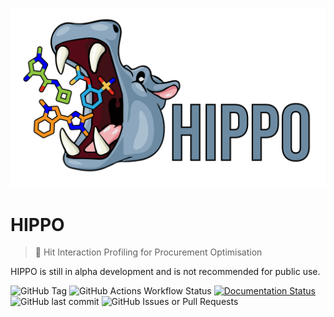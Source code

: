 ![hippo_logo](https://github.com/mwinokan/HIPPO/blob/main/logos/hippo_logo-05.png?raw=true)

HIPPO
=====

> 🦛 Hit Interaction Profiling for Procurement Optimisation

HIPPO is still in alpha development and is not recommended for public use.

![GitHub Tag](https://img.shields.io/github/v/tag/mwinokan/hippo?include_prereleases&label=PyPI&link=https%3A%2F%2Fpypi.org%2Fproject%2Fhippo-db%2F)
![GitHub Actions Workflow Status](https://img.shields.io/github/actions/workflow/status/mwinokan/hippo/python-publish.yml)
[![Documentation Status](https://readthedocs.org/projects/hippo-db/badge/?version=latest)](https://hippo.winokan.com/en/latest/?badge=latest)
![GitHub last commit](https://img.shields.io/github/last-commit/mwinokan/hippo)
![GitHub Issues or Pull Requests](https://img.shields.io/github/issues/mwinokan/hippo)

